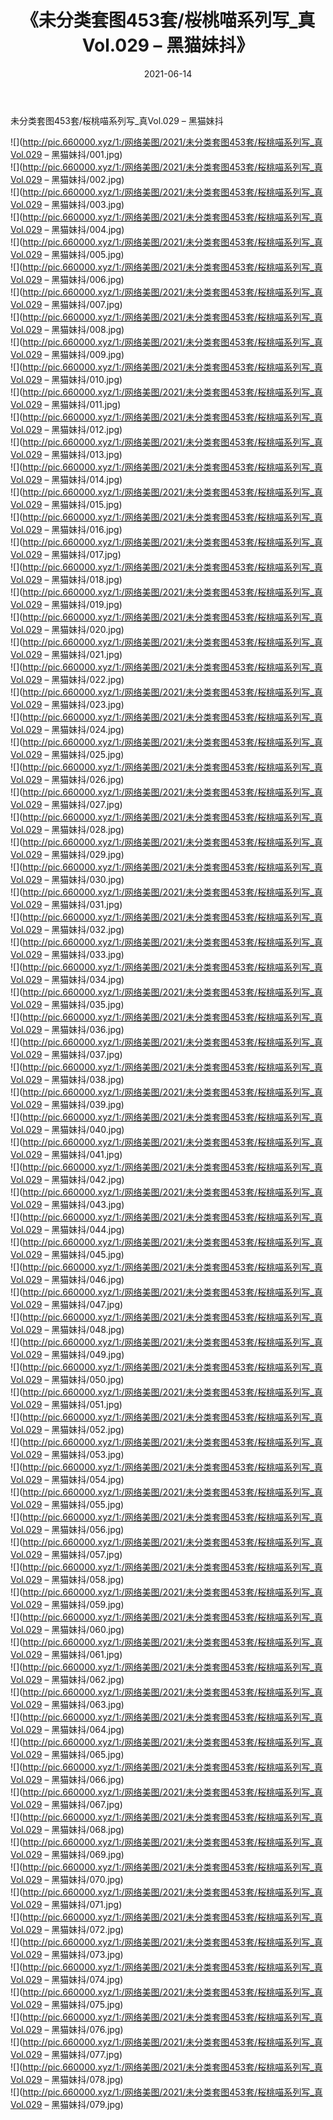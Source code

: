 ﻿---
layout: post
title:  《未分类套图453套/桜桃喵系列写_真Vol.029 – 黑猫妹抖》
date:   2021-06-14
img: http://pic.660000.xyz/1:/网络美图/2021/未分类套图453套/桜桃喵系列写_真Vol.029 – 黑猫妹抖/000.jpg
categories: [美女, 清纯, 唯美]
---

未分类套图453套/桜桃喵系列写_真Vol.029 – 黑猫妹抖

 ![](http://pic.660000.xyz/1:/网络美图/2021/未分类套图453套/桜桃喵系列写_真Vol.029 – 黑猫妹抖/001.jpg) <br>![](http://pic.660000.xyz/1:/网络美图/2021/未分类套图453套/桜桃喵系列写_真Vol.029 – 黑猫妹抖/002.jpg) <br>![](http://pic.660000.xyz/1:/网络美图/2021/未分类套图453套/桜桃喵系列写_真Vol.029 – 黑猫妹抖/003.jpg) <br>![](http://pic.660000.xyz/1:/网络美图/2021/未分类套图453套/桜桃喵系列写_真Vol.029 – 黑猫妹抖/004.jpg) <br>![](http://pic.660000.xyz/1:/网络美图/2021/未分类套图453套/桜桃喵系列写_真Vol.029 – 黑猫妹抖/005.jpg) <br>![](http://pic.660000.xyz/1:/网络美图/2021/未分类套图453套/桜桃喵系列写_真Vol.029 – 黑猫妹抖/006.jpg) <br>![](http://pic.660000.xyz/1:/网络美图/2021/未分类套图453套/桜桃喵系列写_真Vol.029 – 黑猫妹抖/007.jpg) <br>![](http://pic.660000.xyz/1:/网络美图/2021/未分类套图453套/桜桃喵系列写_真Vol.029 – 黑猫妹抖/008.jpg) <br>![](http://pic.660000.xyz/1:/网络美图/2021/未分类套图453套/桜桃喵系列写_真Vol.029 – 黑猫妹抖/009.jpg) <br>![](http://pic.660000.xyz/1:/网络美图/2021/未分类套图453套/桜桃喵系列写_真Vol.029 – 黑猫妹抖/010.jpg) <br>![](http://pic.660000.xyz/1:/网络美图/2021/未分类套图453套/桜桃喵系列写_真Vol.029 – 黑猫妹抖/011.jpg) <br>![](http://pic.660000.xyz/1:/网络美图/2021/未分类套图453套/桜桃喵系列写_真Vol.029 – 黑猫妹抖/012.jpg) <br>![](http://pic.660000.xyz/1:/网络美图/2021/未分类套图453套/桜桃喵系列写_真Vol.029 – 黑猫妹抖/013.jpg) <br>![](http://pic.660000.xyz/1:/网络美图/2021/未分类套图453套/桜桃喵系列写_真Vol.029 – 黑猫妹抖/014.jpg) <br>![](http://pic.660000.xyz/1:/网络美图/2021/未分类套图453套/桜桃喵系列写_真Vol.029 – 黑猫妹抖/015.jpg) <br>![](http://pic.660000.xyz/1:/网络美图/2021/未分类套图453套/桜桃喵系列写_真Vol.029 – 黑猫妹抖/016.jpg) <br>![](http://pic.660000.xyz/1:/网络美图/2021/未分类套图453套/桜桃喵系列写_真Vol.029 – 黑猫妹抖/017.jpg) <br>![](http://pic.660000.xyz/1:/网络美图/2021/未分类套图453套/桜桃喵系列写_真Vol.029 – 黑猫妹抖/018.jpg) <br>![](http://pic.660000.xyz/1:/网络美图/2021/未分类套图453套/桜桃喵系列写_真Vol.029 – 黑猫妹抖/019.jpg) <br>![](http://pic.660000.xyz/1:/网络美图/2021/未分类套图453套/桜桃喵系列写_真Vol.029 – 黑猫妹抖/020.jpg) <br>![](http://pic.660000.xyz/1:/网络美图/2021/未分类套图453套/桜桃喵系列写_真Vol.029 – 黑猫妹抖/021.jpg) <br>![](http://pic.660000.xyz/1:/网络美图/2021/未分类套图453套/桜桃喵系列写_真Vol.029 – 黑猫妹抖/022.jpg) <br>![](http://pic.660000.xyz/1:/网络美图/2021/未分类套图453套/桜桃喵系列写_真Vol.029 – 黑猫妹抖/023.jpg) <br>![](http://pic.660000.xyz/1:/网络美图/2021/未分类套图453套/桜桃喵系列写_真Vol.029 – 黑猫妹抖/024.jpg) <br>![](http://pic.660000.xyz/1:/网络美图/2021/未分类套图453套/桜桃喵系列写_真Vol.029 – 黑猫妹抖/025.jpg) <br>![](http://pic.660000.xyz/1:/网络美图/2021/未分类套图453套/桜桃喵系列写_真Vol.029 – 黑猫妹抖/026.jpg) <br>![](http://pic.660000.xyz/1:/网络美图/2021/未分类套图453套/桜桃喵系列写_真Vol.029 – 黑猫妹抖/027.jpg) <br>![](http://pic.660000.xyz/1:/网络美图/2021/未分类套图453套/桜桃喵系列写_真Vol.029 – 黑猫妹抖/028.jpg) <br>![](http://pic.660000.xyz/1:/网络美图/2021/未分类套图453套/桜桃喵系列写_真Vol.029 – 黑猫妹抖/029.jpg) <br>![](http://pic.660000.xyz/1:/网络美图/2021/未分类套图453套/桜桃喵系列写_真Vol.029 – 黑猫妹抖/030.jpg) <br>![](http://pic.660000.xyz/1:/网络美图/2021/未分类套图453套/桜桃喵系列写_真Vol.029 – 黑猫妹抖/031.jpg) <br>![](http://pic.660000.xyz/1:/网络美图/2021/未分类套图453套/桜桃喵系列写_真Vol.029 – 黑猫妹抖/032.jpg) <br>![](http://pic.660000.xyz/1:/网络美图/2021/未分类套图453套/桜桃喵系列写_真Vol.029 – 黑猫妹抖/033.jpg) <br>![](http://pic.660000.xyz/1:/网络美图/2021/未分类套图453套/桜桃喵系列写_真Vol.029 – 黑猫妹抖/034.jpg) <br>![](http://pic.660000.xyz/1:/网络美图/2021/未分类套图453套/桜桃喵系列写_真Vol.029 – 黑猫妹抖/035.jpg) <br>![](http://pic.660000.xyz/1:/网络美图/2021/未分类套图453套/桜桃喵系列写_真Vol.029 – 黑猫妹抖/036.jpg) <br>![](http://pic.660000.xyz/1:/网络美图/2021/未分类套图453套/桜桃喵系列写_真Vol.029 – 黑猫妹抖/037.jpg) <br>![](http://pic.660000.xyz/1:/网络美图/2021/未分类套图453套/桜桃喵系列写_真Vol.029 – 黑猫妹抖/038.jpg) <br>![](http://pic.660000.xyz/1:/网络美图/2021/未分类套图453套/桜桃喵系列写_真Vol.029 – 黑猫妹抖/039.jpg) <br>![](http://pic.660000.xyz/1:/网络美图/2021/未分类套图453套/桜桃喵系列写_真Vol.029 – 黑猫妹抖/040.jpg) <br>![](http://pic.660000.xyz/1:/网络美图/2021/未分类套图453套/桜桃喵系列写_真Vol.029 – 黑猫妹抖/041.jpg) <br>![](http://pic.660000.xyz/1:/网络美图/2021/未分类套图453套/桜桃喵系列写_真Vol.029 – 黑猫妹抖/042.jpg) <br>![](http://pic.660000.xyz/1:/网络美图/2021/未分类套图453套/桜桃喵系列写_真Vol.029 – 黑猫妹抖/043.jpg) <br>![](http://pic.660000.xyz/1:/网络美图/2021/未分类套图453套/桜桃喵系列写_真Vol.029 – 黑猫妹抖/044.jpg) <br>![](http://pic.660000.xyz/1:/网络美图/2021/未分类套图453套/桜桃喵系列写_真Vol.029 – 黑猫妹抖/045.jpg) <br>![](http://pic.660000.xyz/1:/网络美图/2021/未分类套图453套/桜桃喵系列写_真Vol.029 – 黑猫妹抖/046.jpg) <br>![](http://pic.660000.xyz/1:/网络美图/2021/未分类套图453套/桜桃喵系列写_真Vol.029 – 黑猫妹抖/047.jpg) <br>![](http://pic.660000.xyz/1:/网络美图/2021/未分类套图453套/桜桃喵系列写_真Vol.029 – 黑猫妹抖/048.jpg) <br>![](http://pic.660000.xyz/1:/网络美图/2021/未分类套图453套/桜桃喵系列写_真Vol.029 – 黑猫妹抖/049.jpg) <br>![](http://pic.660000.xyz/1:/网络美图/2021/未分类套图453套/桜桃喵系列写_真Vol.029 – 黑猫妹抖/050.jpg) <br>![](http://pic.660000.xyz/1:/网络美图/2021/未分类套图453套/桜桃喵系列写_真Vol.029 – 黑猫妹抖/051.jpg) <br>![](http://pic.660000.xyz/1:/网络美图/2021/未分类套图453套/桜桃喵系列写_真Vol.029 – 黑猫妹抖/052.jpg) <br>![](http://pic.660000.xyz/1:/网络美图/2021/未分类套图453套/桜桃喵系列写_真Vol.029 – 黑猫妹抖/053.jpg) <br>![](http://pic.660000.xyz/1:/网络美图/2021/未分类套图453套/桜桃喵系列写_真Vol.029 – 黑猫妹抖/054.jpg) <br>![](http://pic.660000.xyz/1:/网络美图/2021/未分类套图453套/桜桃喵系列写_真Vol.029 – 黑猫妹抖/055.jpg) <br>![](http://pic.660000.xyz/1:/网络美图/2021/未分类套图453套/桜桃喵系列写_真Vol.029 – 黑猫妹抖/056.jpg) <br>![](http://pic.660000.xyz/1:/网络美图/2021/未分类套图453套/桜桃喵系列写_真Vol.029 – 黑猫妹抖/057.jpg) <br>![](http://pic.660000.xyz/1:/网络美图/2021/未分类套图453套/桜桃喵系列写_真Vol.029 – 黑猫妹抖/058.jpg) <br>![](http://pic.660000.xyz/1:/网络美图/2021/未分类套图453套/桜桃喵系列写_真Vol.029 – 黑猫妹抖/059.jpg) <br>![](http://pic.660000.xyz/1:/网络美图/2021/未分类套图453套/桜桃喵系列写_真Vol.029 – 黑猫妹抖/060.jpg) <br>![](http://pic.660000.xyz/1:/网络美图/2021/未分类套图453套/桜桃喵系列写_真Vol.029 – 黑猫妹抖/061.jpg) <br>![](http://pic.660000.xyz/1:/网络美图/2021/未分类套图453套/桜桃喵系列写_真Vol.029 – 黑猫妹抖/062.jpg) <br>![](http://pic.660000.xyz/1:/网络美图/2021/未分类套图453套/桜桃喵系列写_真Vol.029 – 黑猫妹抖/063.jpg) <br>![](http://pic.660000.xyz/1:/网络美图/2021/未分类套图453套/桜桃喵系列写_真Vol.029 – 黑猫妹抖/064.jpg) <br>![](http://pic.660000.xyz/1:/网络美图/2021/未分类套图453套/桜桃喵系列写_真Vol.029 – 黑猫妹抖/065.jpg) <br>![](http://pic.660000.xyz/1:/网络美图/2021/未分类套图453套/桜桃喵系列写_真Vol.029 – 黑猫妹抖/066.jpg) <br>![](http://pic.660000.xyz/1:/网络美图/2021/未分类套图453套/桜桃喵系列写_真Vol.029 – 黑猫妹抖/067.jpg) <br>![](http://pic.660000.xyz/1:/网络美图/2021/未分类套图453套/桜桃喵系列写_真Vol.029 – 黑猫妹抖/068.jpg) <br>![](http://pic.660000.xyz/1:/网络美图/2021/未分类套图453套/桜桃喵系列写_真Vol.029 – 黑猫妹抖/069.jpg) <br>![](http://pic.660000.xyz/1:/网络美图/2021/未分类套图453套/桜桃喵系列写_真Vol.029 – 黑猫妹抖/070.jpg) <br>![](http://pic.660000.xyz/1:/网络美图/2021/未分类套图453套/桜桃喵系列写_真Vol.029 – 黑猫妹抖/071.jpg) <br>![](http://pic.660000.xyz/1:/网络美图/2021/未分类套图453套/桜桃喵系列写_真Vol.029 – 黑猫妹抖/072.jpg) <br>![](http://pic.660000.xyz/1:/网络美图/2021/未分类套图453套/桜桃喵系列写_真Vol.029 – 黑猫妹抖/073.jpg) <br>![](http://pic.660000.xyz/1:/网络美图/2021/未分类套图453套/桜桃喵系列写_真Vol.029 – 黑猫妹抖/074.jpg) <br>![](http://pic.660000.xyz/1:/网络美图/2021/未分类套图453套/桜桃喵系列写_真Vol.029 – 黑猫妹抖/075.jpg) <br>![](http://pic.660000.xyz/1:/网络美图/2021/未分类套图453套/桜桃喵系列写_真Vol.029 – 黑猫妹抖/076.jpg) <br>![](http://pic.660000.xyz/1:/网络美图/2021/未分类套图453套/桜桃喵系列写_真Vol.029 – 黑猫妹抖/077.jpg) <br>![](http://pic.660000.xyz/1:/网络美图/2021/未分类套图453套/桜桃喵系列写_真Vol.029 – 黑猫妹抖/078.jpg) <br>![](http://pic.660000.xyz/1:/网络美图/2021/未分类套图453套/桜桃喵系列写_真Vol.029 – 黑猫妹抖/079.jpg) <br>